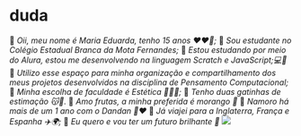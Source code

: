 # duda
🌟 _Oii, meu nome é Maria Eduarda, tenho 15 anos ❤️❤️​🌷​;_
​🌟 _Sou estudante no Colégio Estadual Branca da Mota Fernandes;_
🌟 _Estou estudando por meio do Alura, estou me desenvolvendo na linguagem Scratch e JavaScript;💻​👾​_
🌟 _Utilizo esse espaço para minha organização e compartilhamento dos meus projetos desenvolvidos na disciplina de Pensamento Computacional;_ 
🌟 _Minha escolha de faculdade é Estética ​👩‍💼​👄​;_
🌟 _Tenho duas gatinhas de estimação 😽🐾._
🌟 _Amo frutas, a minha preferida é morango 🍓_
🌟 _Namoro há mais de um 1 ano com o Dandan 💍❤️_
🌟 _Já viajei para a Inglaterra, França e Espanha ✈️🌍;_
🌟 _Eu quero e vou ter um futuro brilhante 🌈_
![](https://media.tenor.com/GOabrbLMl4AAAAAd/plink-cat-plink.gif)
